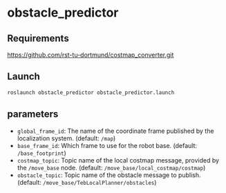 # obstacle_predictor


## Requirements
https://github.com/rst-tu-dortmund/costmap_converter.git

## Launch
```bash
roslaunch obstacle_predictor obstacle_predictor.launch
```

## parameters
- ```global_frame_id```: The name of the coordinate frame published by the localization system. (default: ```/map```)
- ```base_frame_id```: Which frame to use for the robot base. (default: ```/base_footprint```)
- ```costmap_topic```: Topic name of the local costmap message, provided by the ```/move_base``` node. (default: ```/move_base/local_costmap/costmap```)
- ```obstacle_topic```: Topic name of the obstacle message to publish. (default: ```/move_base/TebLocalPlanner/obstacles```)
